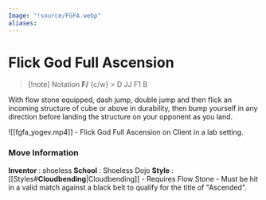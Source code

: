 ```yaml
---
Image: "!source/FGFA.webp"
aliases:
---
```

# Flick God Full Ascension

> [!note] Notation
> **F/** {c/w} > D JJ F1 B

With flow stone equipped, dash jump, double jump and then flick an incoming structure of cube or above in durability, then bump yourself in any direction before landing the structure on your opponent as you land.

![[fgfa_yogev.mp4]] - Flick God Full Ascension on Client in a lab setting.
### Move Information
**Inventor** : shoeless
**School** : Shoeless Dojo
**Style** : [[Styles#**Cloudbending**|Cloudbending]]
\- Requires Flow Stone
\- Must be hit in a valid match against a black belt to qualify for the title of "Ascended".